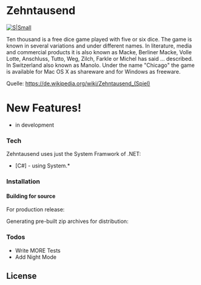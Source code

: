 # Zehntausend

[![S|Small](https://itsmus.de/wp-content/uploads/New_Logo_Spi_Square_White.png)](https://ITsmus.de)

Ten thousand is a free dice game played with five or six dice. The game is known in several variations and under different names. In literature, media and commercial products it is also known as Macke, Berliner Macke, Volle Lotte, Anschluss, Tutto, Weg, Zilch, Farkle or Michel has said ... described. In Switzerland also known as Manolo. Under the name "Chicago" the game is available for Mac OS X as shareware and for Windows as freeware.

Quelle: https://de.wikipedia.org/wiki/Zehntausend_(Spiel)

# New Features!

  - in development

### Tech

Zehntausend uses just the System Framwork of .NET:

* [C#] - using System.*

### Installation

#### Building for source
For production release:

Generating pre-built zip archives for distribution:

### Todos

 - Write MORE Tests
 - Add Night Mode

License
----
